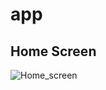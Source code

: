 # app

## Home Screen
![Home_screen](https://files.slack.com/files-pri/T01BXJ5C1PT-F03DJMYMKPH/screenshot_20220503-184946.jpg)
